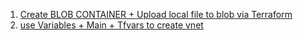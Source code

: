 1. [Create BLOB CONTAINER + Upload local file to blob via Terraform ](https://github.com/Ananyojha/terraform/tree/main/phase-1/create-RG/blob)
2. [use Variables + Main + Tfvars to create vnet](https://github.com/Ananyojha/terraform/tree/main/phase-1/create-RG/vnet)
